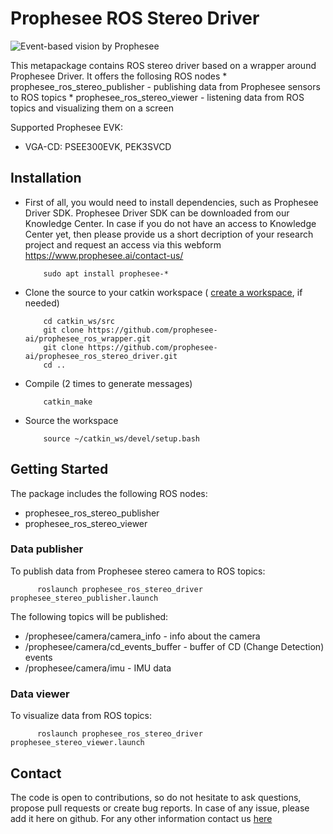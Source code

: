 # Prophesee ROS Stereo Driver

![Event-based vision by Prophesee](event-based_vision_PROPHESEE.png)

This metapackage contains ROS stereo driver based on a wrapper around Prophesee Driver.
It offers the follosing ROS nodes
    * prophesee_ros_stereo_publisher - publishing data from Prophesee sensors to ROS topics
    * prophesee_ros_stereo_viewer - listening data from ROS topics and visualizing them on a screen

Supported Prophesee EVK:
  * VGA-CD: PSEE300EVK, PEK3SVCD
  

## Installation

  * First of all, you would need to install dependencies, such as Prophesee Driver SDK. Prophesee Driver SDK can be downloaded from our Knowledge Center. In case if you do not have an access to Knowledge Center yet, then please provide us a short decription of your research project and request an access via this webform https://www.prophesee.ai/contact-us/

    ```
        sudo apt install prophesee-*
    ```

  * Clone the source to your catkin workspace ( [create a workspace](http://wiki.ros.org/catkin/Tutorials/create_a_workspace), if needed)

    ```
        cd catkin_ws/src
        git clone https://github.com/prophesee-ai/prophesee_ros_wrapper.git
        git clone https://github.com/prophesee-ai/prophesee_ros_stereo_driver.git
        cd ..
    ```

  * Compile (2 times to generate messages)

    ```
        catkin_make
    ```

  * Source the workspace

    ```
        source ~/catkin_ws/devel/setup.bash
    ```
  
  

## Getting Started
  
The package includes the following ROS nodes:
  * prophesee_ros_stereo_publisher
  * prophesee_ros_stereo_viewer

### Data publisher

To publish data from Prophesee stereo camera to ROS topics:

  ```
        roslaunch prophesee_ros_stereo_driver prophesee_stereo_publisher.launch
  ```

The following topics will be published:
  * /prophesee/camera/camera_info - info about the camera
  * /prophesee/camera/cd_events_buffer - buffer of CD (Change Detection) events
  * /prophesee/camera/imu - IMU data
 
 

### Data viewer

To visualize data from ROS topics:

  ```
        roslaunch prophesee_ros_stereo_driver prophesee_stereo_viewer.launch
  ```

## Contact
The code is open to contributions, so do not hesitate to ask questions, propose pull requests or create bug reports. In case of any issue, please add it here on github. 
For any other information contact us [here](https://www.prophesee.ai/contact-us/) 

